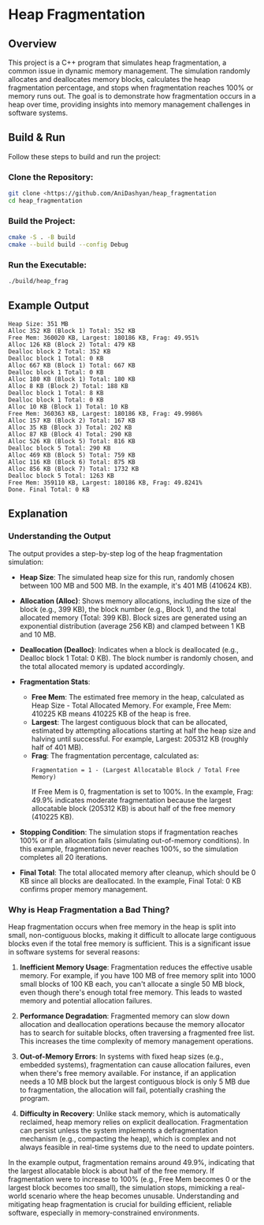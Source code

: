 # Heap Fragmentation

## Overview

This project is a C++ program that simulates heap fragmentation, a common issue in dynamic memory management. The simulation randomly allocates and deallocates memory blocks, calculates the heap fragmentation percentage, and stops when fragmentation reaches 100% or memory runs out. The goal is to demonstrate how fragmentation occurs in a heap over time, providing insights into memory management challenges in software systems.

## Build & Run

Follow these steps to build and run the project:

### Clone the Repository:
```bash
git clone <https://github.com/AniDashyan/heap_fragmentation
cd heap_fragmentation
```


### Build the Project:
```bash
cmake -S . -B build
cmake --build build --config Debug
```

### Run the Executable:
```bash
./build/heap_frag
```

## Example Output
```
Heap Size: 351 MB
Alloc 352 KB (Block 1) Total: 352 KB
Free Mem: 360020 KB, Largest: 180186 KB, Frag: 49.951%
Alloc 126 KB (Block 2) Total: 479 KB
Dealloc block 2 Total: 352 KB
Dealloc block 1 Total: 0 KB
Alloc 667 KB (Block 1) Total: 667 KB
Dealloc block 1 Total: 0 KB
Alloc 180 KB (Block 1) Total: 180 KB
Alloc 8 KB (Block 2) Total: 188 KB
Dealloc block 1 Total: 8 KB
Dealloc block 1 Total: 0 KB
Alloc 10 KB (Block 1) Total: 10 KB
Free Mem: 360363 KB, Largest: 180186 KB, Frag: 49.9986%
Alloc 157 KB (Block 2) Total: 167 KB
Alloc 35 KB (Block 3) Total: 202 KB
Alloc 87 KB (Block 4) Total: 290 KB
Alloc 526 KB (Block 5) Total: 816 KB
Dealloc block 5 Total: 290 KB
Alloc 469 KB (Block 5) Total: 759 KB
Alloc 116 KB (Block 6) Total: 875 KB
Alloc 856 KB (Block 7) Total: 1732 KB
Dealloc block 5 Total: 1263 KB
Free Mem: 359110 KB, Largest: 180186 KB, Frag: 49.8241%
Done. Final Total: 0 KB
```
## Explanation

### Understanding the Output

The output provides a step-by-step log of the heap fragmentation simulation:

- **Heap Size**: The simulated heap size for this run, randomly chosen between 100 MB and 500 MB. In the example, it's 401 MB (410624 KB).

- **Allocation (Alloc)**: Shows memory allocations, including the size of the block (e.g., 399 KB), the block number (e.g., Block 1), and the total allocated memory (Total: 399 KB). Block sizes are generated using an exponential distribution (average 256 KB) and clamped between 1 KB and 10 MB.

- **Deallocation (Dealloc)**: Indicates when a block is deallocated (e.g., Dealloc block 1 Total: 0 KB). The block number is randomly chosen, and the total allocated memory is updated accordingly.

- **Fragmentation Stats**:
  - **Free Mem**: The estimated free memory in the heap, calculated as Heap Size - Total Allocated Memory. For example, Free Mem: 410225 KB means 410225 KB of the heap is free.
  - **Largest**: The largest contiguous block that can be allocated, estimated by attempting allocations starting at half the heap size and halving until successful. For example, Largest: 205312 KB (roughly half of 401 MB).
  - **Frag**: The fragmentation percentage, calculated as:
    ```
    Fragmentation = 1 - (Largest Allocatable Block / Total Free Memory)
    ```
    If Free Mem is 0, fragmentation is set to 100%. In the example, Frag: 49.9% indicates moderate fragmentation because the largest allocatable block (205312 KB) is about half of the free memory (410225 KB).

- **Stopping Condition**: The simulation stops if fragmentation reaches 100% or if an allocation fails (simulating out-of-memory conditions). In this example, fragmentation never reaches 100%, so the simulation completes all 20 iterations.

- **Final Total**: The total allocated memory after cleanup, which should be 0 KB since all blocks are deallocated. In the example, Final Total: 0 KB confirms proper memory management.

### Why is Heap Fragmentation a Bad Thing?

Heap fragmentation occurs when free memory in the heap is split into small, non-contiguous blocks, making it difficult to allocate large contiguous blocks even if the total free memory is sufficient. This is a significant issue in software systems for several reasons:

1. **Inefficient Memory Usage**: Fragmentation reduces the effective usable memory. For example, if you have 100 MB of free memory split into 1000 small blocks of 100 KB each, you can't allocate a single 50 MB block, even though there's enough total free memory. This leads to wasted memory and potential allocation failures.

2. **Performance Degradation**: Fragmented memory can slow down allocation and deallocation operations because the memory allocator has to search for suitable blocks, often traversing a fragmented free list. This increases the time complexity of memory management operations.

3. **Out-of-Memory Errors**: In systems with fixed heap sizes (e.g., embedded systems), fragmentation can cause allocation failures, even when there's free memory available. For instance, if an application needs a 10 MB block but the largest contiguous block is only 5 MB due to fragmentation, the allocation will fail, potentially crashing the program.

4. **Difficulty in Recovery**: Unlike stack memory, which is automatically reclaimed, heap memory relies on explicit deallocation. Fragmentation can persist unless the system implements a defragmentation mechanism (e.g., compacting the heap), which is complex and not always feasible in real-time systems due to the need to update pointers.

In the example output, fragmentation remains around 49.9%, indicating that the largest allocatable block is about half of the free memory. If fragmentation were to increase to 100% (e.g., Free Mem becomes 0 or the largest block becomes too small), the simulation stops, mimicking a real-world scenario where the heap becomes unusable. Understanding and mitigating heap fragmentation is crucial for building efficient, reliable software, especially in memory-constrained environments.
